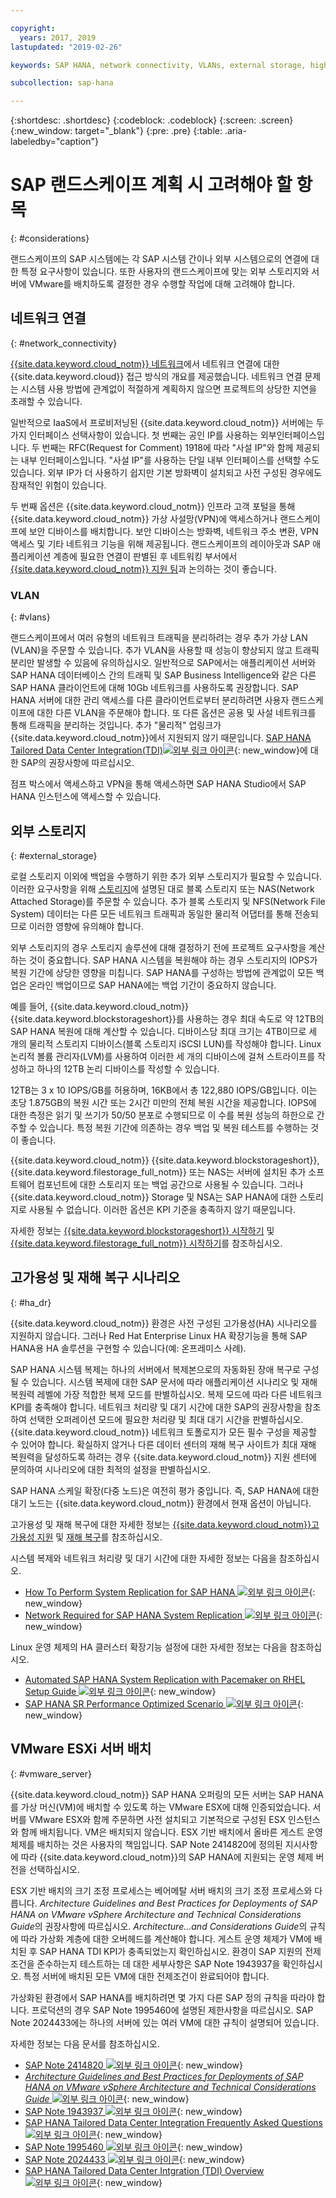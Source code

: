 ```yaml
---

copyright:
  years: 2017, 2019
lastupdated: "2019-02-26"

keywords: SAP HANA, network connectivity, VLANs, external storage, high availability, highly available, disaster recovery, HA, DR, VLANs,

subcollection: sap-hana

---
```


{:shortdesc: .shortdesc}
{:codeblock: .codeblock}
{:screen: .screen}
{:new_window: target="_blank"}
{:pre: .pre}
{:table: .aria-labeledby="caption"}

# SAP 랜드스케이프 계획 시 고려해야 할 항목
{: #considerations}

랜드스케이프의 SAP 시스템에는 각 SAP 시스템 간이나 외부 시스템으로의 연결에 대한 특정 요구사항이 있습니다. 또한 사용자의 랜드스케이프에 맞는 외부 스토리지와 서버에 VMware를 배치하도록 결정한 경우 수행할 작업에 대해 고려해야 합니다.

## 네트워크 연결
{: #network_connectivity}

[{{site.data.keyword.cloud_notm}} 네트워크](/docs/infrastructure/sap-hana?topic=sap-hana-about_ibmcloud_for_sap#ibm_cloud_network)에서 네트워크 연결에 대한 {{site.data.keyword.cloud}} 접근 방식의 개요를 제공했습니다. 네트워크 연결 문제는 시스템 사용 방법에 관계없이 적절하게 계획하지 않으면 프로젝트의 상당한 지연을 초래할 수 있습니다.

일반적으로 IaaS에서 프로비저닝된 {{site.data.keyword.cloud_notm}} 서버에는 두 가지 인터페이스 선택사항이 있습니다. 첫 번째는 공인 IP를 사용하는 외부인터페이스입니다. 두 번째는 RFC(Request for Comment) 1918에 따라 "사설 IP"와 함께 제공되는 내부 인터페이스입니다. "사설 IP"를 사용하는 단일 내부 인터페이스를 선택할 수도 있습니다. 외부 IP가 더 사용하기 쉽지만 기본 방화벽이 설치되고 사전 구성된 경우에도 잠재적인 위험이 있습니다.

두 번째 옵션은 {{site.data.keyword.cloud_notm}} 인프라 고객 포털을 통해 {{site.data.keyword.cloud_notm}} 가상 사설망(VPN)에 액세스하거나 랜드스케이프에 보안 디바이스를 배치합니다. 보안 디바이스는 방화벽, 네트워크 주소 변환, VPN 액세스 및 기타 네트워크 기능을 위해 제공됩니다. 랜드스케이프의 레이아웃과 SAP 애플리케이션 계층에 필요한 연결이 판별된 후 네트워킹 부서에서 [{{site.data.keyword.cloud_notm}} 지원 팀](/docs/get-support?topic=get-support-getting-customer-support#getting-customer-support)과 논의하는 것이 좋습니다.

### VLAN
{: #vlans}

랜드스케이프에서 여러 유형의 네트워크 트래픽을 분리하려는 경우 추가 가상 LAN (VLAN)을 주문할 수 있습니다. 추가 VLAN을 사용할 때 성능이 향상되지 않고 트래픽 분리만 발생할 수 있음에 유의하십시오. 일반적으로 SAP에서는 애플리케이션 서버와 SAP HANA 데이터베이스 간의 트래픽 및 SAP Business Intelligence와 같은 다른 SAP HANA 클라이언트에 대해 10Gb 네트워크를 사용하도록 권장합니다. SAP HANA 서버에 대한 관리 액세스를 다른 클라이언트로부터 분리하려면 사용자 랜드스케이프에 대한 다른 VLAN을 주문해야 합니다. 
또 다른 옵션은 공용 및 사설 네트워크를 통해 트래픽을 분리하는 것입니다. 추가 "물리적" 업링크가 {{site.data.keyword.cloud_notm}}에서 지원되지 않기 때문입니다. [SAP HANA Tailored Data Center Integration(TDI)![외부 링크 아이콘](../../icons/launch-glyph.svg "외부 링크 아이콘")](https://blogs.saphana.com/2015/02/18/sap-hana-tailored-data-center-integration-tdi-overview/){: new_window}에 대한 SAP의 권장사항에 따르십시오.

점프 박스에서 액세스하고 VPN을 통해 액세스하면 SAP HANA Studio에서 SAP HANA 인스턴스에 액세스할 수 있습니다.

## 외부 스토리지
{: #external_storage}

로컬 스토리지 이외에 백업을 수행하기 위한 추가 외부 스토리지가 필요할 수 있습니다. 이러한 요구사항을 위해 [스토리지](/docs/infrastructure/sap-hana?topic=sap-hana-iaas-overview#storage)에 설명된 대로 블록 스토리지 또는 NAS(Network Attached Storage)를 주문할 수 있습니다. 추가 블록 스토리지 및 NFS(Network File System) 데이터는 다른 모든 네트워크 트래픽과 동일한 물리적 어댑터를 통해 전송되므로 이러한 영향에 유의해야 합니다.

외부 스토리지의 경우 스토리지 솔루션에 대해 결정하기 전에 프로젝트 요구사항을 계산하는 것이 중요합니다. SAP HANA 시스템을 복원해야 하는 경우 스토리지의 IOPS가 복원 기간에 상당한 영향을 미칩니다. SAP HANA를 구성하는 방법에 관계없이 모든 백업은 온라인 백업이므로 SAP HANA에는 백업 기간이 중요하지 않습니다.

예를 들어, {{site.data.keyword.cloud_notm}} {{site.data.keyword.blockstorageshort}}를 사용하는 경우 최대 속도로 약 12TB의 SAP HANA 복원에 대해 계산할 수 있습니다. 디바이스당 최대 크기는 4TB이므로 세 개의 물리적 스토리지 디바이스(블록 스토리지 iSCSI LUN)를 작성해야 합니다. Linux 논리적 볼륨 관리자(LVM)를 사용하여 이러한 세 개의 디바이스에 걸쳐 스트라이프를 작성하고 하나의 12TB 논리 디바이스를 작성할 수 있습니다.

12TB는 3 x 10 IOPS/GB를 허용하며, 16KB에서 총 122,880 IOPS/GB입니다. 이는 초당 1.875GB의 복원 시간 또는 2시간 미만의 전체 복원 시간을 제공합니다. IOPS에 대한 측정은 읽기 및 쓰기가 50/50 분포로 수행되므로 이 수를 복원 성능의 하한으로 간주할 수 있습니다. 특정 복원 기간에 의존하는 경우 백업 및 복원 테스트를 수행하는 것이 좋습니다.

{{site.data.keyword.cloud_notm}} {{site.data.keyword.blockstorageshort}}, {{site.data.keyword.filestorage_full_notm}} 또는 NAS는 서버에 설치된 추가 소프트웨어 컴포넌트에 대한 스토리지 또는 백업 공간으로 사용될 수 있습니다. 그러나 {{site.data.keyword.cloud_notm}} Storage 및 NSA는 SAP HANA에 대한 스토리지로 사용될 수 없습니다. 이러한 옵션은 KPI 기준을 충족하지 않기 때문입니다.

자세한 정보는 [{{site.data.keyword.blockstorageshort}} 시작하기](/docs/infrastructure/BlockStorage?topic=BlockStorage-getting-started#getting-started) 및 [{{site.data.keyword.filestorage_full_notm}} 시작하기](/docs/infrastructure/FileStorage?topic=FileStorage-getting-started#getting-started)를 참조하십시오.

## 고가용성 및 재해 복구 시나리오
{: #ha_dr}

{{site.data.keyword.cloud_notm}} 환경은 사전 구성된 고가용성(HA) 시나리오를 지원하지 않습니다. 그러나 Red Hat Enterprise Linux HA 확장기능을 통해 SAP HANA용 HA 솔루션을 구현할 수 있습니다(예: 온프레미스 사례).

SAP HANA 시스템 복제는 하나의 서버에서 복제본으로의 자동화된 장애 복구로 구성될 수 있습니다. 시스템 복제에 대한 SAP 문서에 따라 애플리케이션 시나리오 및 재해 복원력 레벨에 가장 적합한 복제 모드를 판별하십시오. 복제 모드에 따라 다른 네트워크 KPI를 충족해야 합니다. 네트워크 처리량 및 대기 시간에 대한 SAP의 권장사항을 참조하여 선택한 오퍼레이션 모드에 필요한 처리량 및 최대 대기 시간을 판별하십시오. {{site.data.keyword.cloud_notm}} 네트워크 토폴로지가 모든 필수 구성을 제공할 수 있어야 합니다. 확실하지 않거나 다른 데이터 센터의 재해 복구 사이트가 최대 재해 복원력을 달성하도록 하려는 경우 {{site.data.keyword.cloud_notm}} 지원 센터에 문의하여 시나리오에 대한 최적의 설정을 판별하십시오.

SAP HANA 스케일 확장(다중 노드)은 여전히 평가 중입니다. 즉, SAP HANA에 대한 대기 노드는 {{site.data.keyword.cloud_notm}} 환경에서 현재 옵션이 아닙니다.

고가용성 및 재해 복구에 대한 자세한 정보는 [{{site.data.keyword.cloud_notm}}고가용성 지원](/docs/infrastructure/sap-hana?topic=sap-hana-ha#ha) 및 [재해 복구](/docs/infrastructure/sap-reference-architecture?topic=sap-reference-architecture-recommendations#dr)를 참조하십시오.

시스템 복제와 네트워크 처리량 및 대기 시간에 대한 자세한 정보는 다음을 참조하십시오.
  * [How To Perform System Replication for SAP HANA ![외부 링크 아이콘](../../icons/launch-glyph.svg "외부 링크 아이콘")](https://www.sap.com/documents/2013/10/26c02b58-5a7c-0010-82c7-eda71af511fa.html){: new_window}
  * [Network Required for SAP HANA System Replication ![외부 링크 아이콘](../../icons/launch-glyph.svg "외부 링크 아이콘")](https://www.sap.com/documents/2014/06/babb2b55-5a7c-0010-82c7-eda71af511fa.html){: new_window}

Linux 운영 체제의 HA 클러스터 확장기능 설정에 대한 자세한 정보는 다음을 참조하십시오.
  * [Automated SAP HANA System Replication with Pacemaker on RHEL Setup Guide ![외부 링크 아이콘](../../icons/launch-glyph.svg "외부 링크 아이콘")](https://access.redhat.com/articles/1466063){: new_window}
  * [SAP HANA SR Performance Optimized Scenario ![외부 링크 아이콘](../../icons/launch-glyph.svg "외부 링크 아이콘")](https://www.suse.com/docrep/documents/ir8w88iwu7/suse_linux_enterprise_server_for_sap_applications_12_sp1.pdf){: new_window}

## VMware ESXi 서버 배치
{: #vmware_server}

{{site.data.keyword.cloud_notm}} SAP HANA 오퍼링의 모든 서버는 SAP HANA를 가상 머신(VM)에 배치할 수 있도록 하는 VMware ESX에 대해 인증되었습니다. 서버를 VMware ESX와 함께 주문하면 사전 설치되고 기본적으로 구성된 ESX 인스턴스와 함께 배치됩니다. VM은 배치되지 않습니다. ESX 기반 배치에서 올바른 게스트 운영 체제를 배치하는 것은 사용자의 책임입니다. SAP Note 2414820에 정의된 지시사항에 따라 {{site.data.keyword.cloud_notm}}의 SAP HANA에 지원되는 운영 체제 버전을 선택하십시오.

ESX 기반 배치의 크기 조정 프로세스는 베어메탈 서버 배치의 크기 조정 프로세스와 다릅니다. *Architecture Guidelines and Best Practices for Deployments of SAP HANA on VMware vSphere Architecture and Technical Considerations Guide*의 권장사항에 따르십시오. *Architecture...and Considerations Guide*의 규칙에 따라 가상화 계층에 대한 오버헤드를 계산해야 합니다. 게스트 운영 체제가 VM에 배치된 후 SAP HANA TDI KPI가 충족되었는지 확인하십시오. 환경이 SAP 지원의 전제조건을 준수하는지 테스트하는 데 대한 세부사항은 SAP Note 1943937을 확인하십시오. 특정 서버에 배치된 모든 VM에 대한 전제조건이 완료되어야 합니다.

가상화된 환경에서 SAP HANA를 배치하려면 몇 가지 다른 SAP 정의 규칙을 따라야 합니다. 프로덕션의 경우 SAP Note 1995460에 설명된 제한사항을 따르십시오. SAP Note 2024433에는 하나의 서버에 있는 여러 VM에 대한 규칙이 설명되어 있습니다.

자세한 정보는 다음 문서를 참조하십시오.
  * [SAP Note 2414820 ![외부 링크 아이콘](../../icons/launch-glyph.svg "외부 링크 아이콘")](https://launchpad.support.sap.com/#/notes/2414820){: new_window}
  * [*Architecture Guidelines and Best Practices for Deployments of SAP HANA on VMware vSphere Architecture and Technical Considerations Guide* ![외부 링크 아이콘](../../icons/launch-glyph.svg "외부 링크 아이콘")](https://www.vmware.com/content/dam/digitalmarketing/vmware/en/pdf/whitepaper/sap_hana_on_vmware_vsphere_best_practices_guide-white-paper.pdf){: new_window}
  * [SAP Note 1943937 ![외부 링크 아이콘](../../icons/launch-glyph.svg "외부 링크 아이콘")](https://launchpad.support.sap.com/#/notes/1943937){: new_window}
  * [SAP HANA Tailored Data Center Integration Frequently Asked Questions ![외부 링크 아이콘](../../icons/launch-glyph.svg "외부 링크 아이콘")](https://www.sap.com/documents/2016/05/e8705aae-717c-0010-82c7-eda71af511fa.html){: new_window}
  * [SAP Note 1995460 ![외부 링크 아이콘](../../icons/launch-glyph.svg "외부 링크 아이콘")](https://launchpad.support.sap.com/#/notes/1995460){: new_window}
  * [SAP Note 2024433 ![외부 링크 아이콘](../../icons/launch-glyph.svg "외부 링크 아이콘")](https://launchpad.support.sap.com/#/notes/2024433){: new_window}
  * [SAP HANA Tailored Data Center Intgration (TDI) Overview ![외부 링크 아이콘](../../icons/launch-glyph.svg "외부 링크 아이콘")](https://blogs.saphana.com/2015/02/18/sap-hana-tailored-data-center-integration-tdi-overview/){: new_window}
